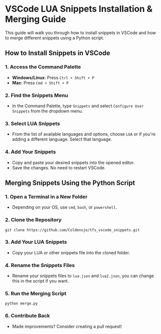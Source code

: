 # VSCode LUA Snippets Installation & Merging Guide

This guide will walk you through how to install snippets in VSCode and how to merge different snippets using a Python script.

## How to Install Snippets in VSCode

### 1. Access the Command Palette
- **Windows/Linux**: Press `Ctrl + Shift + P`
- **Mac**: Press `Cmd + Shift + P`

### 2. Find the Snippets Menu
- In the Command Palette, type `Snippets` and select `Configure User Snippets` from the dropdown menu.

### 3. Select LUA Snippets
- From the list of available languages and options, choose `LUA` or if you're adding a different language. Select that language.

### 4. Add Your Snippets
- Copy and paste your desired snippets into the opened editor.
- Save the changes. No need to restart VSCode.

## Merging Snippets Using the Python Script

### 1. Open a Terminal in a New Folder
- Depending on your OS, use `cmd`, `bash`, or `powershell`.

### 2. Clone the Repository
`git clone https://github.com/Coldensjo/tfs_vscode_snippets.git`

### 3. Add Your LUA Snippets
- Copy your LUA or other snippets file into the cloned folder.

### 4. Rename the Snippets Files
- Rename your snippets files to `lua.json` and `lua2.json`, you can change this in the script if you want.

### 5. Run the Merging Script
`python merge.py`

### 6. Contribute Back
- Made improvements? Consider creating a pull request!
